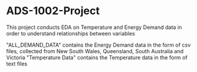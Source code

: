 # ADS-1002-Project
This project conducts EDA on Temperature and Energy Demand data in order to understand relationships between variables

"ALL_DEMAND_DATA" contains the Energy Demand data in the form of csv files, collected from New South Wales, Queensland, South Australia and Victoria
"Temperature Data" contains the Temperature data in the form of text files
